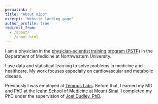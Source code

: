 ```yaml
---
permalink: /
title: "About Kipp"
excerpt: "Website landing page"
author_profile: true
redirect_from: 
  - /about/
  - /about.html
---
```


<script type='text/javascript' src='https://d1bxh8uas1mnw7.cloudfront.net/assets/embed.js'></script>

<!---
======
--->

I am a physician in the [physician-scientist training program (PSTP)](https://www.medicine.northwestern.edu/education/residents/residency-experience/pstp.html) in the Department of Medicine at Northwestern University.

I use data and statistical learning to solve problems in medicine and healthcare. My work focuses especially on cardiovascular and metabolic disease. 

Previously I was  employed at [Tempus Labs](https://www.tempus.com/). Before that, I earned my MD and PhD at the [Icahn School of Medicine at Mount Sinai](https://icahn.mssm.edu/). I completed my PhD under the supervision of [Joel Dudley, PhD](https://en.wikipedia.org/wiki/Joel_Dudley). 

